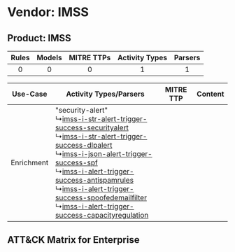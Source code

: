 Vendor: IMSS
============
Product: IMSS
-------------
| Rules | Models | MITRE TTPs | Activity Types | Parsers |
|:-----:|:------:|:----------:|:--------------:|:-------:|
|   0   |   0    |     0      |       1        |    1    |

|  Use-Case  | Activity Types/Parsers    | MITRE TTP | Content    |
|:----------:| ---- | --------- | ---- |
| Enrichment |  "security-alert"<br> ↳[imss-i-str-alert-trigger-success-securityalert](Ps/pC_imssistralerttriggersuccesssecurityalert.md)<br> ↳[imss-i-str-alert-trigger-success-dlpalert](Ps/pC_imssistralerttriggersuccessdlpalert.md)<br> ↳[imss-i-json-alert-trigger-success-spf](Ps/pC_imssijsonalerttriggersuccessspf.md)<br> ↳[imss-i-alert-trigger-success-antispamrules](Ps/pC_imssialerttriggersuccessantispamrules.md)<br> ↳[imss-i-alert-trigger-success-spoofedemailfilter](Ps/pC_imssialerttriggersuccessspoofedemailfilter.md)<br> ↳[imss-i-alert-trigger-success-capacityregulation](Ps/pC_imssialerttriggersuccesscapacityregulation.md)<br> |    | [](RM/r_m_imss_imss_Enrichment.md) |

ATT&CK Matrix for Enterprise
----------------------------
